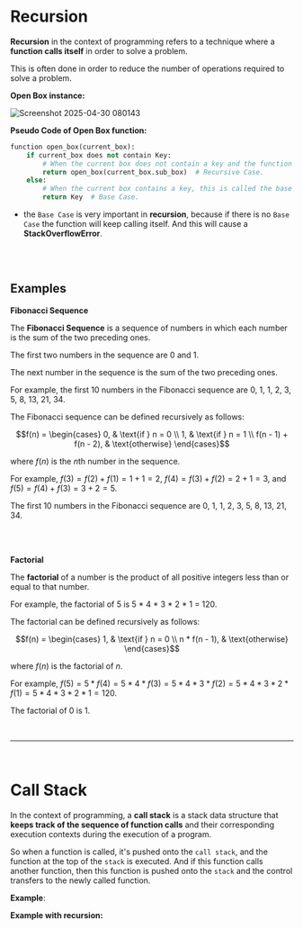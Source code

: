 # Recursion
**Recursion** in the context of programming refers to a technique where a **function calls itself** in order to solve a problem.

This is often done in order to reduce the number of operations required to solve a problem.

**Open Box instance:**

![Screenshot 2025-04-30 080143](https://github.com/user-attachments/assets/0305f446-33e7-4407-ab17-8f29d1a2c685)

**Pseudo Code of Open Box function:**
```python
function open_box(current_box):
    if current_box does not contain Key:
        # When the current box does not contain a key and the function calls itself with a new box or the sub box, this is called a recursive case.
        return open_box(current_box.sub_box)  # Recursive Case.
    else:
        # When the current box contains a key, this is called the base case.
        return Key  # Base Case.
```

* the `Base Case` is very important in **recursion**, because if there is no `Base Case` the function will keep calling itself. And this will cause a **StackOverflowError**.

<br /><br />

## Examples
**Fibonacci Sequence**

The **Fibonacci Sequence** is a sequence of numbers in which each number is the sum of the two preceding ones.

The first two numbers in the sequence are 0 and 1.

The next number in the sequence is the sum of the two preceding ones.

For example, the first 10 numbers in the Fibonacci sequence are 0, 1, 1, 2, 3, 5, 8, 13, 21, 34.

The Fibonacci sequence can be defined recursively as follows:

$$f(n) = \begin{cases} 0, & \text{if } n = 0 \\ 1, & \text{if } n = 1 \\ f(n - 1) + f(n - 2), & \text{otherwise} \end{cases}$$

where $f(n)$ is the $n$th number in the sequence.

For example, $f(3) = f(2) + f(1) = 1 + 1 = 2$, $f(4) = f(3) + f(2) = 2 + 1 = 3$, and $f(5) = f(4) + f(3) = 3 + 2 = 5$.

The first 10 numbers in the Fibonacci sequence are 0, 1, 1, 2, 3, 5, 8, 13, 21, 34.

<br /><br />

**Factorial**

The **factorial** of a number is the product of all positive integers less than or equal to that number.

For example, the factorial of 5 is 5 * 4 * 3 * 2 * 1 = 120.

The factorial can be defined recursively as follows:

$$f(n) = \begin{cases} 1, & \text{if } n = 0 \\ n * f(n - 1), & \text{otherwise} \end{cases}$$

where $f(n)$ is the factorial of $n$.

For example, $f(5) = 5 * f(4) = 5 * 4 * f(3) = 5 * 4 * 3 * f(2) = 5 * 4 * 3 * 2 * f(1) = 5 * 4 * 3 * 2 * 1 = 120$.

The factorial of 0 is 1.

<br /><hr /><br />

# Call Stack
In the context of programming, a **call stack** is a stack data structure that **keeps track of the sequence of function calls** and their corresponding execution contexts during the execution of a program.

So when a function is called, it's pushed onto the `call stack`, and the function at the top of the `stack` is executed. And if this function calls another function, then this function is pushed onto the `stack` and the control transfers to the newly called function.

**Example**:


**Example with recursion:**





